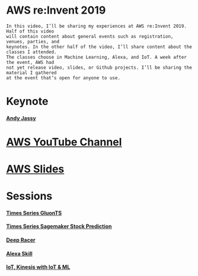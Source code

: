 
# AWS re:Invent 2019
    In this video, I’ll be sharing my experiences at AWS re:Invent 2019. Half of this video 
    will contain content about general events such as registration, venues, parties, and 
    keynotes. In the other half of the video, I’ll share content about the classes I attended. 
    The classes choose in Machine Learning, Alexa, and IoT. A week after the event, AWS had 
    not yet release video, slides, or Github projects. I’ll be sharing the material I gathered 
    at the event that’s open for anyone to use.

# Keynote
#### [Andy Jassy](https://www.youtube.com/watch?v=7-31KgImGgU) 

# [AWS YouTube Channel](https://www.youtube.com/channel/UCd6MoB9NC6uYN2grvUNT-Zg)

# [AWS Slides](https://www.slideshare.net/amazonwebservices)

# Sessions
#### [Times Series GluonTS](https://github.com/awslabs/gluon-ts)
#### [Times Series Sagemaker Stock Prediction](https://github.com/aws-samples/amazon-sagemaker-stock-prediction)
#### [Deep Racer](https://github.com/aws-samples/aws-deepracer-workshops/tree/master/Workshops/2019-reInvent/Lab_200_AIM207)
#### [Alexa Skill](https://developer.amazon.com/en-US/alexa/alexa-skills-kit/resources/training-resources/cake-walk/cake-walk-3)
#### [IoT, Kinesis with IoT & ML](https://github.com/neerkr/IoT403_2019_anomaly_detection/blob/master/IOT342-workshop-guide.pdf)





